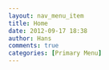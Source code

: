 ```yaml
---
layout: nav_menu_item
title: Home
date: 2012-09-17 18:38
author: Hans
comments: true
categories: [Primary Menu]
---
```


